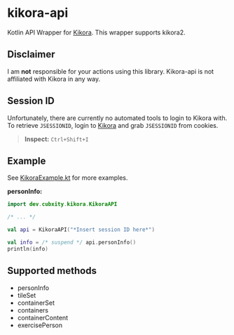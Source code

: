 # kikora-api
Kotlin API Wrapper for [Kikora](https://feide-castor.kikora.no/beta/#). This wrapper supports kikora2.

## Disclaimer
I am **not** responsible for your actions using this library.
Kikora-api is not affiliated with Kikora in any way.

## Session ID
Unfortunately, there are currently no automated tools to login to Kikora with.
To retrieve `JSESSIONID`, login to [Kikora](https://feide-castor.kikora.no/beta/#) and grab `JSESSIONID` from cookies.

> **Inspect:** `Ctrl+Shift+I`   

## Example
See [KikoraExample.kt](src/test/kotlin/dev/cubxity/kikora/example/KikoraExample.kt) for more examples.

**personInfo:**
```kotlin
import dev.cubxity.kikora.KikoraAPI

/* ... */

val api = KikoraAPI("*Insert session ID here*")

val info = /* suspend */ api.personInfo()
println(info)
```

## Supported methods
- personInfo
- tileSet
- containerSet
- containers
- containerContent
- exercisePerson